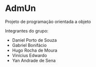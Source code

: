 # AdmUn
Projeto de programação orientada a objeto

Integrantes do grupo:
- Daniel Porto de Souza
- Gabriel Bonifácio
- Hugo Rocha de Moura
- Vinícius Edwardo
- Yan Andrade de Sena
